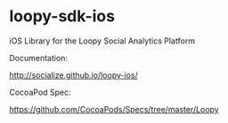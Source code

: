 loopy-sdk-ios
=============

iOS Library for the Loopy Social Analytics Platform

Documentation:

http://socialize.github.io/loopy-ios/

CocoaPod Spec:

https://github.com/CocoaPods/Specs/tree/master/Loopy
